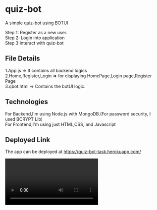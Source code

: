 # quiz-bot
A simple quiz-bot using BOTUI

Step 1: Register as a new user.</br>
Step 2: Login into application </br>
Step 3:Interact with quiz-bot </br>

## File Details </br>
1.App.js => It contains all backend logics</br>
2.Home,Register,Login => for displaying HomePage,Login page,Register Page</br>
3.qbot.html => Contains the botUI logic.</br>

## Technologies </br>
For Backend,I'm using Node.js with MongoDB.(For password security, I used BCRYPT Lib)</br>
For Frontend,I'm using just HTML,CSS, and Javascript</br>

## Deployed Link </br>
The app can be deployed at https://quiz-bot-task.herokuapp.com/

![video](quiz-bot-output.mp4)
